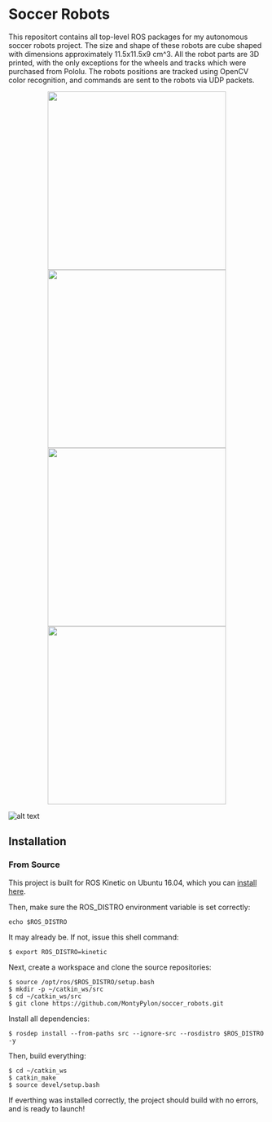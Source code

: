 # Soccer Robots
This repositort contains all top-level ROS packages for my autonomous soccer robots project. The size and shape of these robots are cube shaped with dimensions approximately 11.5x11.5x9 cm^3. All the robot parts are 3D printed, with the only exceptions for the wheels and tracks which were purchased from Pololu. The robots positions are tracked using OpenCV color recognition, and commands are sent to the robots via UDP packets.

<p align="center">
  <img src="http://i.imgur.com/n0Dbfh6.jpg" width="350"/>
  <img src="http://i.imgur.com/T1JxGsI.jpg" width="350"/>
  <img src="http://i.imgur.com/2LMFLc8.jpg" width="350"/>
  <img src="http://i.imgur.com/2LMFLc8.jpg" width="350"/>
</p>

![alt text](http://i.imgur.com/T1JxGsI.jpg)

## Installation

### From Source

This project is built for ROS Kinetic on Ubuntu 16.04, which you can [install here](http://wiki.ros.org/kinetic/Installation/Ubuntu).

Then, make sure the ROS_DISTRO environment variable is set correctly:

```
echo $ROS_DISTRO
```

It may already be.  If not, issue this shell command:

```
$ export ROS_DISTRO=kinetic
```

Next, create a workspace and clone the source repositories:
```
$ source /opt/ros/$ROS_DISTRO/setup.bash
$ mkdir -p ~/catkin_ws/src
$ cd ~/catkin_ws/src
$ git clone https://github.com/MontyPylon/soccer_robots.git
```

Install all dependencies:
```
$ rosdep install --from-paths src --ignore-src --rosdistro $ROS_DISTRO -y
```

Then, build everything:
```
$ cd ~/catkin_ws
$ catkin_make
$ source devel/setup.bash
```
If everthing was installed correctly, the project should build with no errors, and is ready to launch!

